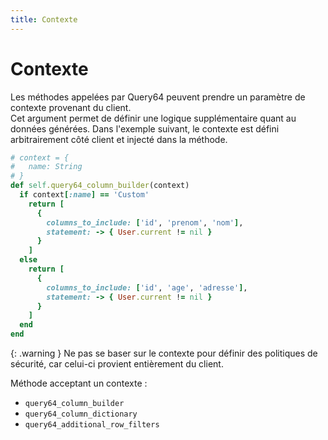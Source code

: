 ```yaml
---
title: Contexte
---
```


# Contexte

Les méthodes appelées par Query64 peuvent prendre un paramètre de contexte provenant du client.  
Cet argument permet de définir une logique supplémentaire quant au données générées.
Dans l'exemple suivant, le contexte est défini arbitrairement côté client et injecté dans la méthode.
```ruby 
# context = {
#   name: String
# }
def self.query64_column_builder(context)
  if context[:name] == 'Custom'
    return [
      {
        columns_to_include: ['id', 'prenom', 'nom'],
        statement: -> { User.current != nil }
      }
    ]
  else
    return [
      {
        columns_to_include: ['id', 'age', 'adresse'],
        statement: -> { User.current != nil }
      }
    ]
  end
end
```

{: .warning }
Ne pas se baser sur le contexte pour définir des politiques de sécurité, 
car celui-ci provient entièrement du client.

Méthode acceptant un contexte : 
- `query64_column_builder`
- `query64_column_dictionary`
- `query64_additional_row_filters`
